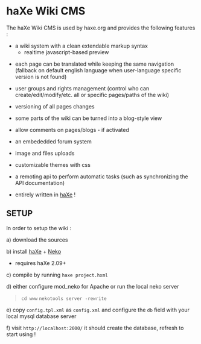 haXe Wiki CMS
===========

The haXe Wiki CMS is used by haxe.org and provides the following features :

* a wiki system with a clean extendable markup syntax 
  + realtime javascript-based preview
    
- each page can be translated while keeping the same navigation
  (fallback on default english language when user-language specific
  version is not found)

- user groups and rights management
  (control who can create/edit/modify/etc. all or specific pages/paths of the wiki)
  
- versioning of all pages changes

- some parts of the wiki can be turned into a blog-style view

- allow comments on pages/blogs - if activated

- an embededded forum system

- image and files uploads

- customizable themes with css

- a remoting api to perform automatic tasks
  (such as synchronizing the API documentation)

- entirely written in [haXe](http://www.haxe.org) !


SETUP
-----

In order to setup the wiki :

a) download the sources

b) install [haXe](http://www.haxe.org) + [Neko](http://www.nekovm.org)
   - requires haXe 2.09+

c) compile by running `haxe project.hxml`

d) either configure mod_neko for Apache or run the local neko server
   > `cd www`
   > `nekotools server -rewrite`

e) copy `config.tpl.xml` as `config.xml` and configure the `db` field with
   your local mysql database server
   
f) visit `http://localhost:2000/`
   it should create the database, refresh to start using !

